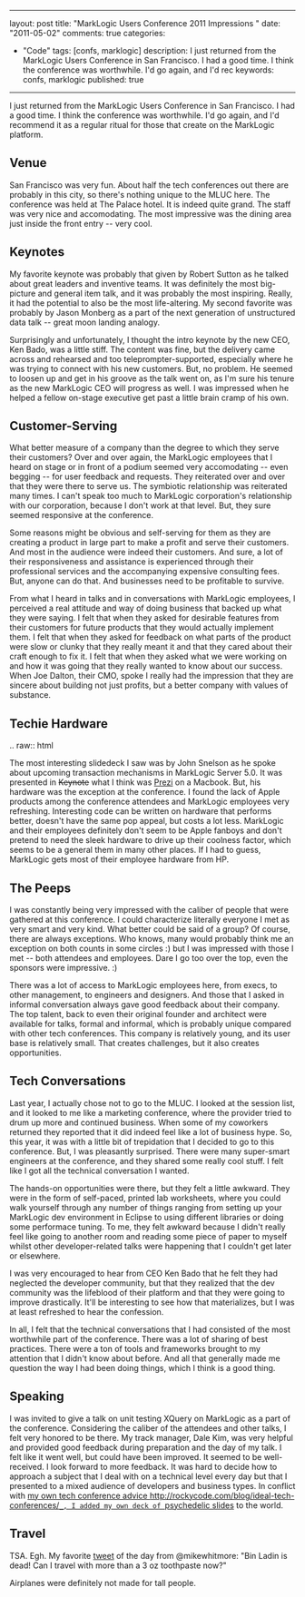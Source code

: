 
---
layout: post
title: "MarkLogic Users Conference 2011 Impressions "
date: "2011-05-02"
comments: true
categories:
  - "Code"
tags: [confs, marklogic]
description: I just returned from the MarkLogic Users Conference in San Francisco.  I had a good time.  I think the conference was worthwhile.  I'd go again, and I'd rec
keywords: confs, marklogic
published: true
---

I just returned from the MarkLogic Users Conference in San Francisco.  I had a good time.  I think the conference was worthwhile.  I'd go again, and I'd recommend it as a regular ritual for those that create on the MarkLogic platform.
<!--more-->

Venue
-----

San Francisco was very fun.  About half the tech conferences out there are probably in this city, so there's nothing unique to the MLUC here.  The conference was held at The Palace hotel.  It is indeed quite grand.  The staff was very nice and accomodating.  The most impressive was the dining area just inside the front entry -- very cool.

Keynotes
--------

My favorite keynote was probably that given by Robert Sutton as he talked about great leaders and inventive teams.  It was definitely the most big-picture and general item talk, and it was probably the most inspiring.  Really, it had the potential to also be the most life-altering.  My second favorite was probably by Jason Monberg as a part of the next generation of unstructured data talk -- great moon landing analogy.

Surprisingly and unfortunately, I thought the intro keynote by the new CEO, Ken Bado, was a little stiff.  The content was fine, but the delivery came across and rehearsed and too teleprompter-supported, especially where he was trying to connect with his new customers.  But, no problem.  He seemed to loosen up and get in his groove as the talk went on, as I'm sure his tenure as the new MarkLogic CEO will progress as well.  I was impressed when he helped a fellow on-stage executive get past a little brain cramp of his own.

Customer-Serving
----------------

What better measure of a company than the degree to which they serve their customers?  Over and over again, the MarkLogic employees that I heard on stage or in front of a podium seemed very accomodating -- even begging -- for user feedback and requests.  They reiterated over and over that they were there to serve us.  The symbiotic relationship was reiterated many times.  I can't speak too much to MarkLogic corporation's relationship with our corporation, because I don't work at that level.  But, they sure seemed responsive at the conference.  

Some reasons might be obvious and self-serving for them as they are creating a product in large part to make a profit and serve their customers.  And most in the audience were indeed their customers.  And sure, a lot of their responsiveness and assistance is experienced through their professional services and the accompanying expensive consulting fees.  But, anyone can do that.  And businesses need to be profitable to survive.

From what I heard in talks and in conversations with MarkLogic employees, I perceived a real attitude and way of doing business that backed up what they were saying.  I felt that when they asked for desirable features from their customers for future products that they would actually implement them.  I felt that when they asked for feedback on what parts of the product were slow or clunky that they really meant it and that they cared about their craft enough to fix it.  I felt that when they asked what we were working on and how it was going that they really wanted to know about our success.  When Joe Dalton, their CMO, spoke I really had the impression that they are sincere about building not just profits, but a better company with values of substance.

Techie Hardware
---------------

.. raw:: html

  The most interesting slidedeck I saw was by John Snelson as he spoke about upcoming transaction mechanisms in MarkLogic Server 5.0.  It was presented in <s>Keynote</s> what I think was <a href="http://prezi.com/">Prezi</a> on a Macbook.  But, his hardware was the exception at the conference.  I found the lack of Apple products among the conference attendees and MarkLogic employees very refreshing.  Interesting code can be written on hardware that performs better, doesn't have the same pop appeal, but costs a lot less.  MarkLogic and their employees definitely don't seem to be Apple fanboys and don't pretend to need the sleek hardware to drive up their coolness factor, which seems to be a general them in many other places.  If I had to guess, MarkLogic gets most of their employee hardware from HP.

The Peeps
---------

I was constantly being very impressed with the caliber of people that were gathered at this conference.  I could characterize literally everyone I met as very smart and very kind.  What better could be said of a group?  Of course, there are always exceptions.  Who knows, many would probably think me an exception on both counts in some circles :) but I was impressed with those I met -- both attendees and employees.  Dare I go too over the top, even the sponsors were impressive. :)

There was a lot of access to MarkLogic employees here, from execs, to other management, to engineers and designers.  And those that I asked in informal conversation always gave good feedback about their company.  The top talent, back to even their original founder and architect were available for talks, formal and informal, which is probably unique compared with other tech conferences.  This company is relatively young, and its user base is relatively small.  That creates challenges, but it also creates opportunities.

Tech Conversations
------------------

Last year, I actually chose not to go to the MLUC.  I looked at the session list, and it looked to me like a marketing conference, where the provider tried to drum up more and continued business.  When some of my coworkers returned they reported that it did indeed feel like a lot of business hype.  So, this year, it was with a little bit of trepidation that I decided to go to this conference.  But, I was pleasantly surprised.  There were many super-smart engineers at the conference, and they shared some really cool stuff.  I felt like I got all the technical conversation I wanted.  

The hands-on opportunities were there, but they felt a little awkward.  They were in the form of self-paced, printed lab worksheets, where you could walk yourself through any number of things ranging from setting up your MarkLogic dev environment in Eclipse to using different libraries or doing some performace tuning.  To me, they felt awkward because I didn't really feel like going to another room and reading some piece of paper to myself whilst other developer-related talks were happening that I couldn't get later or elsewhere.

I was very encouraged to hear from CEO Ken Bado that he felt they had neglected the developer community, but that they realized that the dev community was the lifeblood of their platform and that they were going to improve drastically.  It'll be interesting to see how that materializes, but I was at least refreshed to hear the confession.

In all, I felt that the technical conversations that I had consisted of the most worthwhile part of the conference.  There was a lot of sharing of best practices.  There were a ton of tools and frameworks brought to my attention that I didn't know about before.  And all that generally made me question the way I had been doing things, which I think is a good thing.

Speaking
--------

I was invited to give a talk on unit testing XQuery on MarkLogic as a part of the conference.  Considering the caliber of the attendees and other talks, I felt very honored to be there.  My track manager, Dale Kim, was very helpful and provided good feedback during preparation and the day of my talk.  I felt like it went well, but could have been improved.  It seemed to be well-received.  I look forward to more feedback.  It was hard to decide how to approach a subject that I deal with on a technical level every day but that I presented to a mixed audience of developers and business types.  In conflict with [my own tech conference advice <http://rockycode.com/blog/ideal-tech-conferences/>`_, I added my own deck of `psychedelic slides](http://rockycode.com/blog/unit-testing-xquery-marklogic/) to the world.

Travel
------

TSA.  Egh.  My favorite [tweet](http://twitter.com/#!/flyingtweets/status/64994809328308225) of the day from @mikewhitmore: "Bin Ladin is dead! Can I travel with more than a 3 oz toothpaste now?" 

Airplanes were definitely not made for tall people.


  
